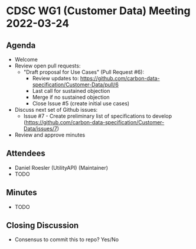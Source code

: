 # CDSC WG1 (Customer Data) Meeting 2022-03-24

## Agenda
* Welcome
* Review open pull requests:
    * "Draft proposal for Use Cases" (Pull Request #6):
        * Review updates to: https://github.com/carbon-data-specification/Customer-Data/pull/6
        * Last call for sustained objection
        * Merge if no sustained objection
        * Close Issue #5 (create initial use cases)
* Discuss next set of Github issues:
    * Issue #7 - Create preliminary list of specifications to develop (https://github.com/carbon-data-specification/Customer-Data/issues/7)
* Review and approve minutes

## Attendees
* Daniel Roesler (UtilityAPI) (Maintainer)
* TODO

## Minutes
* TODO


## Closing Discussion
* Consensus to commit this to repo? Yes/No

